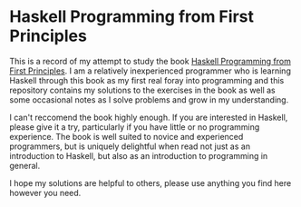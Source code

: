 # Haskell Programming from First Principles
This is a record of my attempt to study the book [Haskell Programming from First Principles](http://haskellbook.com). I am a relatively inexperienced programmer who is learning Haskell through this book as my first real foray into programming and this repository contains my solutions to the exercises in the book as well as some occasional notes as I solve problems and grow in my understanding.

I can't reccomend the book highly enough. If you are interested in Haskell, please give it a try, particularly if you have little or no programming experience. The book is well suited to novice and experienced programmers, but is uniquely delightful when read not just as an introduction to Haskell, but also as an introduction to programming in general.

I hope my solutions are helpful to others, please use anything you find here however you need.
